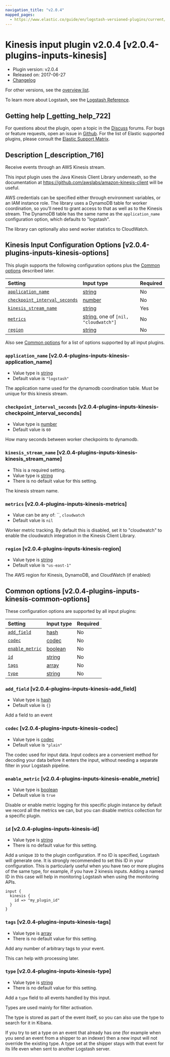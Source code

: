 ```yaml
---
navigation_title: "v2.0.4"
mapped_pages:
  - https://www.elastic.co/guide/en/logstash-versioned-plugins/current/v2.0.4-plugins-inputs-kinesis.html
---
```


# Kinesis input plugin v2.0.4 [v2.0.4-plugins-inputs-kinesis]

* Plugin version: v2.0.4
* Released on: 2017-06-27
* [Changelog](https://github.com/logstash-plugins/logstash-input-kinesis/blob/v2.0.4/CHANGELOG.md)

For other versions, see the [overview list](input-kinesis-index.md).

To learn more about Logstash, see the [Logstash Reference](https://www.elastic.co/guide/en/logstash/current/index.html).

## Getting help [_getting_help_722]

For questions about the plugin, open a topic in the [Discuss](http://discuss.elastic.co) forums. For bugs or feature requests, open an issue in [Github](https://github.com/logstash-plugins/logstash-input-kinesis). For the list of Elastic supported plugins, please consult the [Elastic Support Matrix](https://www.elastic.co/support/matrix#matrix_logstash_plugins).

## Description [_description_716]

Receive events through an AWS Kinesis stream.

This input plugin uses the Java Kinesis Client Library underneath, so the documentation at <https://github.com/awslabs/amazon-kinesis-client> will be useful.

AWS credentials can be specified either through environment variables, or an IAM instance role. The library uses a DynamoDB table for worker coordination, so you’ll need to grant access to that as well as to the Kinesis stream. The DynamoDB table has the same name as the `application_name` configuration option, which defaults to "logstash".

The library can optionally also send worker statistics to CloudWatch.

## Kinesis Input Configuration Options [v2.0.4-plugins-inputs-kinesis-options]

This plugin supports the following configuration options plus the [Common options](v2-0-4-plugins-inputs-kinesis.md#v2.0.4-plugins-inputs-kinesis-common-options) described later.

| Setting | Input type | Required |
| :- | :- | :- |
| [`application_name`](v2-0-4-plugins-inputs-kinesis.md#v2.0.4-plugins-inputs-kinesis-application_name) | [string](/lsr/value-types.md#string) | No |
| [`checkpoint_interval_seconds`](v2-0-4-plugins-inputs-kinesis.md#v2.0.4-plugins-inputs-kinesis-checkpoint_interval_seconds) | [number](/lsr/value-types.md#number) | No |
| [`kinesis_stream_name`](v2-0-4-plugins-inputs-kinesis.md#v2.0.4-plugins-inputs-kinesis-kinesis_stream_name) | [string](/lsr/value-types.md#string) | Yes |
| [`metrics`](v2-0-4-plugins-inputs-kinesis.md#v2.0.4-plugins-inputs-kinesis-metrics) | [string](/lsr/value-types.md#string), one of `[nil, "cloudwatch"]` | No |
| [`region`](v2-0-4-plugins-inputs-kinesis.md#v2.0.4-plugins-inputs-kinesis-region) | [string](/lsr/value-types.md#string) | No |

Also see [Common options](v2-0-4-plugins-inputs-kinesis.md#v2.0.4-plugins-inputs-kinesis-common-options) for a list of options supported by all input plugins.

### `application_name` [v2.0.4-plugins-inputs-kinesis-application_name]

* Value type is [string](/lsr/value-types.md#string)
* Default value is `"logstash"`

The application name used for the dynamodb coordination table. Must be unique for this kinesis stream.

### `checkpoint_interval_seconds` [v2.0.4-plugins-inputs-kinesis-checkpoint_interval_seconds]

* Value type is [number](/lsr/value-types.md#number)
* Default value is `60`

How many seconds between worker checkpoints to dynamodb.

### `kinesis_stream_name` [v2.0.4-plugins-inputs-kinesis-kinesis_stream_name]

* This is a required setting.
* Value type is [string](/lsr/value-types.md#string)
* There is no default value for this setting.

The kinesis stream name.

### `metrics` [v2.0.4-plugins-inputs-kinesis-metrics]

* Value can be any of: \`\`, `cloudwatch`
* Default value is `nil`

Worker metric tracking. By default this is disabled, set it to "cloudwatch" to enable the cloudwatch integration in the Kinesis Client Library.

### `region` [v2.0.4-plugins-inputs-kinesis-region]

* Value type is [string](/lsr/value-types.md#string)
* Default value is `"us-east-1"`

The AWS region for Kinesis, DynamoDB, and CloudWatch (if enabled)

## Common options [v2.0.4-plugins-inputs-kinesis-common-options]

These configuration options are supported by all input plugins:

| Setting | Input type | Required |
| :- | :- | :- |
| [`add_field`](v2-0-4-plugins-inputs-kinesis.md#v2.0.4-plugins-inputs-kinesis-add_field) | [hash](/lsr/value-types.md#hash) | No |
| [`codec`](v2-0-4-plugins-inputs-kinesis.md#v2.0.4-plugins-inputs-kinesis-codec) | [codec](/lsr/value-types.md#codec) | No |
| [`enable_metric`](v2-0-4-plugins-inputs-kinesis.md#v2.0.4-plugins-inputs-kinesis-enable_metric) | [boolean](/lsr/value-types.md#boolean) | No |
| [`id`](v2-0-4-plugins-inputs-kinesis.md#v2.0.4-plugins-inputs-kinesis-id) | [string](/lsr/value-types.md#string) | No |
| [`tags`](v2-0-4-plugins-inputs-kinesis.md#v2.0.4-plugins-inputs-kinesis-tags) | [array](/lsr/value-types.md#array) | No |
| [`type`](v2-0-4-plugins-inputs-kinesis.md#v2.0.4-plugins-inputs-kinesis-type) | [string](/lsr/value-types.md#string) | No |

### `add_field` [v2.0.4-plugins-inputs-kinesis-add_field]

* Value type is [hash](/lsr/value-types.md#hash)
* Default value is `{}`

Add a field to an event

### `codec` [v2.0.4-plugins-inputs-kinesis-codec]

* Value type is [codec](/lsr/value-types.md#codec)
* Default value is `"plain"`

The codec used for input data. Input codecs are a convenient method for decoding your data before it enters the input, without needing a separate filter in your Logstash pipeline.

### `enable_metric` [v2.0.4-plugins-inputs-kinesis-enable_metric]

* Value type is [boolean](/lsr/value-types.md#boolean)
* Default value is `true`

Disable or enable metric logging for this specific plugin instance by default we record all the metrics we can, but you can disable metrics collection for a specific plugin.

### `id` [v2.0.4-plugins-inputs-kinesis-id]

* Value type is [string](/lsr/value-types.md#string)
* There is no default value for this setting.

Add a unique `ID` to the plugin configuration. If no ID is specified, Logstash will generate one. It is strongly recommended to set this ID in your configuration. This is particularly useful when you have two or more plugins of the same type, for example, if you have 2 kinesis inputs. Adding a named ID in this case will help in monitoring Logstash when using the monitoring APIs.

```
input {
  kinesis {
    id => "my_plugin_id"
  }
}
```

### `tags` [v2.0.4-plugins-inputs-kinesis-tags]

* Value type is [array](/lsr/value-types.md#array)
* There is no default value for this setting.

Add any number of arbitrary tags to your event.

This can help with processing later.

### `type` [v2.0.4-plugins-inputs-kinesis-type]

* Value type is [string](/lsr/value-types.md#string)
* There is no default value for this setting.

Add a `type` field to all events handled by this input.

Types are used mainly for filter activation.

The type is stored as part of the event itself, so you can also use the type to search for it in Kibana.

If you try to set a type on an event that already has one (for example when you send an event from a shipper to an indexer) then a new input will not override the existing type. A type set at the shipper stays with that event for its life even when sent to another Logstash server.
